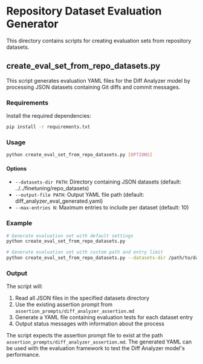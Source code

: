 # Repository Dataset Evaluation Generator

This directory contains scripts for creating evaluation sets from repository datasets.

## create_eval_set_from_repo_datasets.py

This script generates evaluation YAML files for the Diff Analyzer model by processing JSON datasets containing Git diffs and commit messages.

### Requirements

Install the required dependencies:

```bash
pip install -r requirements.txt
```

### Usage

```bash
python create_eval_set_from_repo_datasets.py [OPTIONS]
```

#### Options

- `--datasets-dir PATH`: Directory containing JSON datasets (default: ../../finetuning/repo_datasets)
- `--output-file PATH`: Output YAML file path (default: diff_analyzer_eval_generated.yaml)
- `--max-entries N`: Maximum entries to include per dataset (default: 10)

### Example

```bash
# Generate evaluation set with default settings
python create_eval_set_from_repo_datasets.py

# Generate evaluation set with custom path and entry limit
python create_eval_set_from_repo_datasets.py --datasets-dir /path/to/datasets --max-entries 20
```

### Output

The script will:

1. Read all JSON files in the specified datasets directory
2. Use the existing assertion prompt from `assertion_prompts/diff_analyzer_assertion.md`
3. Generate a YAML file containing evaluation tests for each dataset entry
4. Output status messages with information about the process

The script expects the assertion prompt file to exist at the path `assertion_prompts/diff_analyzer_assertion.md`. The generated YAML can be used with the evaluation framework to test the Diff Analyzer model's performance. 